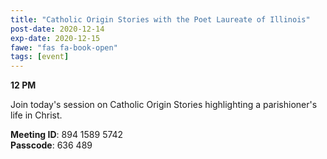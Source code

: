 ```yaml
---
title: "Catholic Origin Stories with the Poet Laureate of Illinois"
post-date: 2020-12-14
exp-date: 2020-12-15
fawe: "fas fa-book-open"
tags: [event]
---
```

**12 PM**

Join today's session on Catholic Origin Stories highlighting a parishioner's life in Christ.

<p class="text-danger"><b>Meeting ID</b>: 894 1589 5742
<br>
<b>Passcode</b>: 636 489
</p>